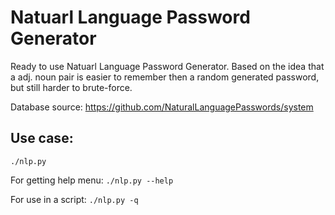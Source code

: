  Natuarl Language Password Generator
===============================================================================

Ready to use Natuarl Language Password Generator.
Based on the idea that a adj. noun pair is easier to remember then a random
generated password, but still harder to brute-force.

 Database source:
 https://github.com/NaturalLanguagePasswords/system

Use case:
-------------------------------------------------------------------------------
`./nlp.py`

For getting help menu:
`./nlp.py --help`

For use in a script:
`./nlp.py -q`
